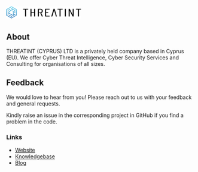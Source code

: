# <a href="https://www.threatint.com"><img src="https://raw.githubusercontent.com/THREATINT/.github/main/profile/THREATINT_h_light.svg" width="200" alt="THREATINT"></a>

## About

THREATINT (CYPRUS) LTD is a privately held company based in Cyprus (EU). We offer Cyber Threat Intelligence, Cyber Security Services and Consulting for organisations of all sizes. 

## Feedback
We would love to hear from you! Please reach out to us with your feedback and general requests.

Kindly raise an issue in the corresponding project in GitHub if you find a problem in the code.

### Links
* [Website](https://www.threatint.com)
* [Knowledgebase](https://kb.threatint.com)
* [Blog](https://threatint.blog)
